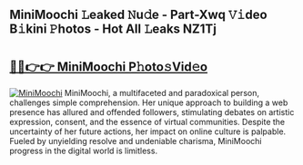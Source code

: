 ## MiniMoochi 𝙻eaked 𝙽u𝚍e - Part-Xwq 𝚅𝚒deo B𝚒kini 𝙿hotos - Hot All 𝙻eaks NZ1Tj

# <h2><a href="http://ld593qb.urlbe.top/?page=MiniMoochi">🔗🔗👉👉 MiniMoochi P𝚑oto𝚜Vid𝚎o</a></h2>

[![MiniMoochi](https://i.imgur.com/eBuTRDB.gif)](http://ld593qb.urlbe.top/?page=MiniMoochi)
MiniMoochi, a multifaceted and paradoxical person, challenges simple comprehension. Her unique approach to building a web presence has allured and offended followers, stimulating debates on artistic expression, consent, and the essence of virtual communities. Despite the uncertainty of her future actions, her impact on online culture is palpable. Fueled by unyielding resolve and undeniable charisma, MiniMoochi progress in the digital world is limitless.
